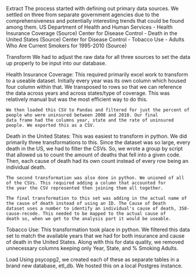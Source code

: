 Extract 
  The process started with defining out primary data sources. We settled on three from separate government agencies due to the 
  comprehensiveness and potentially interesting trends that could be found among them. 
  US Department of Health and Human Services - Health Insurance Coverage (Source)
  Center for Disease Control - Death in the United States (Source)
  Center for Disease Control - Tobacco Use - Adults Who Are Current Smokers for 1995-2010 (Source)

Transform 
  We had to adjust the raw data for all three sources to set the data up properly to be input into our database.

  Health Insurance Coverage: 
    This required primarily excel work to transform to a useable dataset. Initially every year was its own column which housed four 
    column within that. We transposed to rows so that we can reference the data across years and across states/type of coverage. This 
    was relatively manual but was the most efficient way to do this. 

    We then loaded this CSV to Pandas and filtered for just the percent of people who were uninsured between 2008 and 2010. Our final 
    data frame had the columns year, state and the rate of uninsured people. We exported this as a CSV.

  Death in the United States: 
    This was easiest to transform in python. We did primarily three transformations to this. Since the dataset was so large, every death 
    in the US, we had to filter the CSVs. So, we wrote a group by script that allowed us to count the amount of deaths that fell into a 
    given code. Then, each cause of death had its own count instead of every row being an individual death. 

    The second transformation was also done in python. We unioned of all of the CSVs. This required adding a column that accounted for 
    the year the CSV represented then joining them all together. 
  
    The final transformation to this set was adding in the actual name of the cause of death instead of using an ID. The Cause of Death 
    dataset uses a number to identify an individual's cause of death, 358-cause-recode. This needed to be mapped to the actual cause of 
    death so, when we get to the analysis part it would be useable. 
 
  Tobacco Use:
    This transformation took place in python.  We filtered this data set to match the available years that we had for both insurance and 
    cause of death in the United States. Along with this for data quality, we removed unnecessary columns keeping only Year,  State, and 
    % Smoking Adults.


Load
  Using psycopg2, we created each of these as separate tables in a brand new database, etl_db. We hosted this on a local Postgres 
  instance. 
